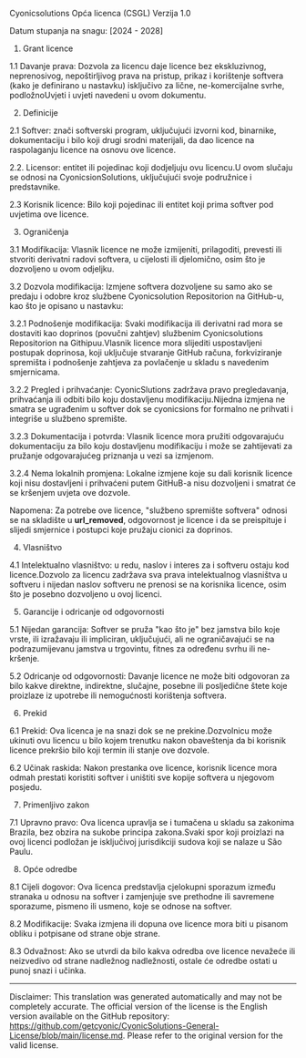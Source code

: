 Cyonicsolutions Opća licenca (CSGL)
Verzija 1.0

Datum stupanja na snagu: [2024 - 2028]

1. Grant licence

1.1 Davanje prava: Dozvola za licencu daje licence bez ekskluzivnog, neprenosivog, nepoštirljivog prava na pristup, prikaz i korištenje softvera (kako je definirano u nastavku) isključivo za lične, ne-komercijalne svrhe, podložnoUvjeti i uvjeti navedeni u ovom dokumentu.

2. Definicije

2.1 Softver: znači softverski program, uključujući izvorni kod, binarnike, dokumentaciju i bilo koji drugi srodni materijali, da dao licence na raspolaganju licence na osnovu ove licence.

2.2. Licensor: entitet ili pojedinac koji dodjeljuju ovu licencu.U ovom slučaju se odnosi na CyonicsionSolutions, uključujući svoje podružnice i predstavnike.

2.3 Korisnik licence: Bilo koji pojedinac ili entitet koji prima softver pod uvjetima ove licence.

3. Ograničenja

3.1 Modifikacija: Vlasnik licence ne može izmijeniti, prilagoditi, prevesti ili stvoriti derivatni radovi softvera, u cijelosti ili djelomično, osim što je dozvoljeno u ovom odjeljku.

3.2 Dozvola modifikacija: Izmjene softvera dozvoljene su samo ako se predaju i odobre kroz službene Cyonicsolution Repositorion na GitHub-u, kao što je opisano u nastavku:

3.2.1 Podnošenje modifikacija: Svaki modifikacija ili derivatni rad mora se dostaviti kao doprinos (povučni zahtjev) službenim Cyonicsolutions Repositorion na Githipuu.Vlasnik licence mora slijediti uspostavljeni postupak doprinosa, koji uključuje stvaranje GitHub računa, forkviziranje spremišta i podnošenje zahtjeva za povlačenje u skladu s navedenim smjernicama.

3.2.2 Pregled i prihvaćanje: CyonicSlutions zadržava pravo pregledavanja, prihvaćanja ili odbiti bilo koju dostavljenu modifikaciju.Nijedna izmjena ne smatra se ugrađenim u softver dok se cyonicsions for formalno ne prihvati i integriše u službeno spremište.

3.2.3 Dokumentacija i potvrda: Vlasnik licence mora pružiti odgovarajuću dokumentaciju za bilo koju dostavljenu modifikaciju i može se zahtijevati za pružanje odgovarajućeg priznanja u vezi sa izmjenom.

3.2.4 Nema lokalnih promjena: Lokalne izmjene koje su dali korisnik licence koji nisu dostavljeni i prihvaćeni putem GitHuB-a nisu dozvoljeni i smatrat će se kršenjem uvjeta ove dozvole.

Napomena: Za potrebe ove licence, "službeno spremište softvera" odnosi se na skladište u __url_removed__, odgovornost je licence i da se preispituje i slijedi smjernice i postupci koje pružaju cionici za doprinos.

4. Vlasništvo

4.1 Intelektualno vlasništvo: u redu, naslov i interes za i softveru ostaju kod licence.Dozvolo za licencu zadržava sva prava intelektualnog vlasništva u softveru i nijedan naslov softveru ne prenosi se na korisnika licence, osim što je posebno dozvoljeno u ovoj licenci.

5. Garancije i odricanje od odgovornosti

5.1 Nijedan garancija: Softver se pruža "kao što je" bez jamstva bilo koje vrste, ili izražavaju ili impliciran, uključujući, ali ne ograničavajući se na podrazumijevanu jamstva u trgovintu, fitnes za određenu svrhu ili ne-kršenje.

5.2 Odricanje od odgovornosti: Davanje licence ne može biti odgovoran za bilo kakve direktne, indirektne, slučajne, posebne ili posljedične štete koje proizlaze iz upotrebe ili nemogućnosti korištenja softvera.

6. Prekid

6.1 Prekid: Ova licenca je na snazi ​​dok se ne prekine.Dozvolnicu može ukinuti ovu licencu u bilo kojem trenutku nakon obaveštenja da bi korisnik licence prekršio bilo koji termin ili stanje ove dozvole.

6.2 Učinak raskida: Nakon prestanka ove licence, korisnik licence mora odmah prestati koristiti softver i uništiti sve kopije softvera u njegovom posjedu.

7. Primenljivo zakon

7.1 Upravno pravo: Ova licenca upravlja se i tumačena u skladu sa zakonima Brazila, bez obzira na sukobe principa zakona.Svaki spor koji proizlazi na ovoj licenci podložan je isključivoj jurisdikciji sudova koji se nalaze u São Paulu.

8. Opće odredbe

8.1 Cijeli dogovor: Ova licenca predstavlja cjelokupni sporazum između stranaka u odnosu na softver i zamjenjuje sve prethodne ili savremene sporazume, pismeno ili usmeno, koje se odnose na softver.

8.2 Modifikacije: Svaka izmjena ili dopuna ove licence mora biti u pisanom obliku i potpisane od strane obje strane.

8.3 Odvažnost: Ako se utvrdi da bilo kakva odredba ove licence nevažeće ili neizvedivo od strane nadležnog nadležnosti, ostale će odredbe ostati u punoj snazi ​​i učinka.

---
Disclaimer: This translation was generated automatically and may not be completely accurate. The official version of the license is the English version available on the GitHub repository: https://github.com/getcyonic/CyonicSolutions-General-License/blob/main/license.md. Please refer to the original version for the valid license.